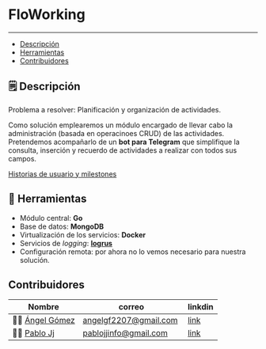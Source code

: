 # FloWorking
------------------------------------
- [Descripción](#Descripción)
- [Herramientas](#Herramientas)
- [Contribuidores](#Contribuidores)


## 🗒 Descripción
Problema a resolver: Planificación y organización de actividades.

Como solución emplearemos un módulo encargado de llevar cabo la administración (basada en operacinoes CRUD) de las actividades. Pretendemos acompañarlo de un **bot para Telegram** que simplifique la consulta, inserción y recuerdo de actividades a realizar con todos sus campos.

[Historias de usuario y milestones](https://github.com/PalomitaTeam/FloWorking/blob/master/docs/hu-milestone.md)

## 🔧 Herramientas
- Módulo central: **Go**
- Base de datos: **MongoDB**
- Virtualización de los servicios: **Docker**
- Servicios de _logging_: [**logrus**](https://github.com/sirupsen/logrus)
- Configuración remota: por ahora no lo vemos necesario para nuestra solución.


## Contribuidores
| Nombre | correo | linkdin |
|--------|--------|---------|
|👨‍💻 [Ángel Gómez](https://github.com/Angelgf22)| angelgf2207@gmail.com | [link](https://www.linkedin.com/in/%C3%A1ngel-g%C3%B3mez-ferrer-737761207/)|
|👨‍💻 [Pablo Jj](https://github.com/pablojj1808) | pablojjinfo@gmail.com |[link](https://www.linkedin.com/in/pablo-jj-60b262132/)|

